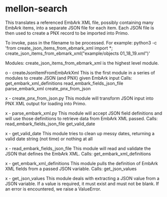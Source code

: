 # mellon-search
This translates a referenced EmbArk XML file, possibly containing many EmbArk items,
    into a separate JSON file for each item.
Each JSON file is then used to create a PNX record to be imported into Primo.

To invoke, pass in the filename to be processed.  For example:
python3 -c 'from create_json_items_from_ebmark_xml import *; create_json_items_from_ebmark_xml("example/objects 01_18_19.xml")'


Modules:
create_json_items_from_ebmark_xml is the highest level module.

o - createJsonItemFromEmbArkXml
    This is the first module in a series of modules to create JSON (and PNX) given EmbArk input
    Calls: get_embark_xml_definitions
        read_embark_fields_json_file
        parse_embark_xml
        create_pnx_from_json

x - create_pnx_from_json.py
    This module will transform JSON input into PNX XML output for loading into Primo.

x - parse_embark_xml.py
    This module will accept JSON field definitions and will use those definitions to retrieve
        data from EmbArk XML passed.
    Calls: read_embark_fields_json_file
        get_valid_date

x - get_valid_date
    This module tries to clean up messy dates, returning a valid date string (not time) or nothing at all

x - read_embark_fields_json_file
    This module will read and validate the JSON that defines the EmbArk XML.
    Calls: get_embark_xml_definitions

x - get_embark_xml_definitions
    This module pulls the definition of EmbArk XML fields from a passed JSON variable.
    Calls: get_json_values

x - get_json_values
    This module deals with extracting a JSON value from a JSON variable.
        If a value is required, it must exist and must not be blank.
        If an error is encountered, we raise a ValueError.
